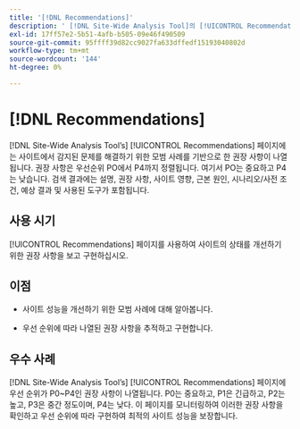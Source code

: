 ```yaml
---
title: '[!DNL Recommendations]'
description: ' [!DNL Site-Wide Analysis Tool]의 [!UICONTROL Recommendations] 탭, 사용 시기, 이점 및 모범 사례에 대해 알아봅니다.'
exl-id: 17ff57e2-5b51-4afb-b505-09e46f490509
source-git-commit: 95ffff39d82cc9027fa633dffedf15193040802d
workflow-type: tm+mt
source-wordcount: '144'
ht-degree: 0%

---
```


# [!DNL Recommendations]

[!DNL Site-Wide Analysis Tool’s] [!UICONTROL Recommendations] 페이지에는 사이트에서 감지된 문제를 해결하기 위한 모범 사례를 기반으로 한 권장 사항이 나열됩니다. 권장 사항은 우선순위 PO에서 P4까지 정렬됩니다. 여기서 PO는 중요하고 P4는 낮습니다. 검색 결과에는 설명, 권장 사항, 사이트 영향, 근본 원인, 시나리오/사전 조건, 예상 결과 및 사용된 도구가 포함됩니다.

## 사용 시기

[!UICONTROL Recommendations] 페이지를 사용하여 사이트의 상태를 개선하기 위한 권장 사항을 보고 구현하십시오.

## 이점

* 사이트 성능을 개선하기 위한 모범 사례에 대해 알아봅니다.

* 우선 순위에 따라 나열된 권장 사항을 추적하고 구현합니다.

## 우수 사례

[!DNL Site-Wide Analysis Tool’s] [!UICONTROL Recommendations] 페이지에 우선 순위가 P0~P4인 권장 사항이 나열됩니다. P0는 중요하고, P1은 긴급하고, P2는 높고, P3은 중간 정도이며, P4는 낮다. 이 페이지를 모니터링하여 이러한 권장 사항을 확인하고 우선 순위에 따라 구현하여 최적의 사이트 성능을 보장합니다.
